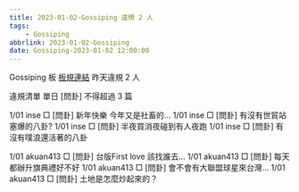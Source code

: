 ```yaml
---
title: 2023-01-02-Gossiping 違規 2 人
tags:
    - Gossiping
abbrlink: 2023-01-02-Gossiping
date: Gossiping-2023-01-02 12:00:00
---
```

Gossiping 板 [板規連結](https://www.ptt.cc/bbs/Gossiping/M.1637425085.A.07D.html)
昨天違規 2 人
<!-- more -->

違規清單
單日 [問卦] 不得超過 3 篇

1/01 inse □ [問卦] 新年快樂 今年又是社畜的…
1/01 inse □ [問卦] 有沒有世貿站塞爆的八卦?
1/01 inse □ [問卦] 半夜買消夜碰到有人夜跑
1/01 inse □ [問卦] 有沒有噗浪還活著的八卦

1/01 akuan413 □ [問卦] 台版First love 該找誰去…
1/01 akuan413 □ [問卦] 每天都辦升旗典禮好不好
1/01 akuan413 □ [問卦] 會不會有大聯盟球星來台灣…
1/01 akuan413 □ [問卦] 土地是怎麼炒起來的？